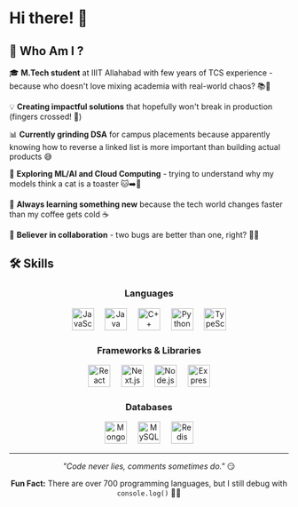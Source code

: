 # Hi there! 👋

<!--
<div align="center">
  <img src="https://github.com/user-attachments/assets/eb7e2ad9-a1ec-4e6a-b7ac-38955a3a946f" alt="Profile Photo" width="160" height="180" style="border-radius: 50%;">
</div>
-->

## 🎯 Who Am I ?

🎓 **M.Tech student** at IIIT Allahabad with few years of TCS experience - because who doesn't love mixing academia with real-world chaos? 📚💼

💡 **Creating impactful solutions** that hopefully won't break in production (fingers crossed! 🤞)

📊 **Currently grinding DSA** for campus placements because apparently knowing how to reverse a linked list is more important than building actual products 😅

🤖 **Exploring ML/AI and Cloud Computing** - trying to understand why my models think a cat is a toaster 🐱➡️🍞

🌱 **Always learning something new** because the tech world changes faster than my coffee gets cold ☕

🤝 **Believer in collaboration** - two bugs are better than one, right? 🐛🐛

## 🛠️ Skills

<div align="center">

### Languages
<img src="https://cdn.jsdelivr.net/gh/devicons/devicon/icons/javascript/javascript-original.svg" height="40" width="40" alt="JavaScript" />
&nbsp;&nbsp;&nbsp;
<img src="https://cdn.jsdelivr.net/gh/devicons/devicon/icons/java/java-original.svg" height="40" width="40" alt="Java" />
&nbsp;&nbsp;&nbsp;
<img src="https://cdn.jsdelivr.net/gh/devicons/devicon/icons/cplusplus/cplusplus-original.svg" height="40" width="40" alt="C++" />
&nbsp;&nbsp;&nbsp;
<img src="https://cdn.jsdelivr.net/gh/devicons/devicon/icons/python/python-original.svg" height="40" width="40" alt="Python" />
&nbsp;&nbsp;&nbsp;
<img src="https://cdn.jsdelivr.net/gh/devicons/devicon/icons/typescript/typescript-original.svg" height="40" width="40" alt="TypeScript" />

### Frameworks & Libraries
<img src="https://cdn.jsdelivr.net/gh/devicons/devicon/icons/react/react-original.svg" height="40" width="40" alt="React" />
&nbsp;&nbsp;&nbsp;
<img src="https://cdn.jsdelivr.net/gh/devicons/devicon/icons/nextjs/nextjs-original.svg" height="40" width="40" alt="Next.js" />
&nbsp;&nbsp;&nbsp;
<img src="https://cdn.jsdelivr.net/gh/devicons/devicon/icons/nodejs/nodejs-original.svg" height="40" width="40" alt="Node.js" />
&nbsp;&nbsp;&nbsp;
<img src="https://skillicons.dev/icons?i=express" height="40" width="40" alt="Express" />

### Databases
<img src="https://cdn.jsdelivr.net/gh/devicons/devicon/icons/mongodb/mongodb-original.svg" height="40" width="40" alt="MongoDB" />
&nbsp;&nbsp;&nbsp;
<img src="https://cdn.jsdelivr.net/gh/devicons/devicon/icons/mysql/mysql-original.svg" height="40" width="40" alt="MySQL" />
&nbsp;&nbsp;&nbsp;
<img src="https://cdn.jsdelivr.net/gh/devicons/devicon/icons/redis/redis-original.svg" height="40" width="40" alt="Redis" />

</div>

---

<div align="center">
  
*"Code never lies, comments sometimes do."* 😏

**Fun Fact:** There are over 700 programming languages, but I still debug with `console.log()` 🤷‍♂️

</div>
